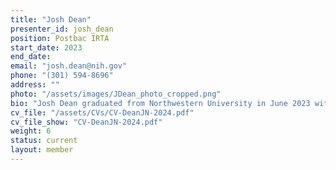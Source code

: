 ```yaml
---
title: "Josh Dean"
presenter_id: josh_dean
position: Postbac IRTA
start_date: 2023
end_date: 
email: "josh.dean@nih.gov"
phone: "(301) 594-8696"
address: ""
photo: "/assets/images/JDean_photo_cropped.png"
bio: "Josh Dean graduated from Northwestern University in June 2023 with a major in biomedical engineering. At Northwestern, Josh worked with Dr. Molly Bright to investigate neural and vascular networks and sensorimotor task activation using fMRI. His last and most involved project was exploring the influence of a hypoxia intervention, which has previously shown positive health outcomes to spinal cord injury patients, on brain activation during a motor task. Josh joined SFIM in July 2023 to learn more about ultra-high-field functional MRI. After the conclusion of his fellowship, Josh plans to pursue an MD." 
cv_file: "/assets/CVs/CV-DeanJN-2024.pdf"
cv_file_show: "CV-DeanJN-2024.pdf"
weight: 6
status: current
layout: member
---
```


